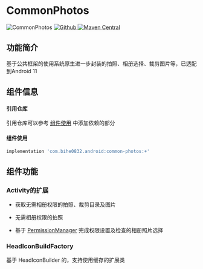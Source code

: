 # CommonPhotos

![CommonPhotos](https://img.shields.io/badge/AndroidAppFactory-CommonPhotos-brightgreen)
[ ![Github](https://img.shields.io/badge/Github-CommonPhotos-brightgreen?style=social) ](https://github.com/bihe0832/AndroidAppFactory/tree/master/CommonPhotos)
[ ![Maven Central](https://img.shields.io/maven-central/v/com.bihe0832.android/common-photos) ](https://search.maven.org/artifact/com.bihe0832.android/common-photos)

## 功能简介

基于公共框架的使用系统原生进一步封装的拍照、相册选择、裁剪图片等，已适配到Android 11

## 组件信息

#### 引用仓库

引用仓库可以参考 [组件使用](./../start.md) 中添加依赖的部分

#### 组件使用

```groovy
implementation 'com.bihe0832.android:common-photos:+'
```

## 组件功能

### Activity的扩展

- 获取无需相册权限的拍照、裁剪目录及图片

- 无需相册权限的拍照

- 基于 [PermissionManager](./../libs/ui/lib-permission.md#permissionmanager) 完成权限设置及检查的相册照片选择

### HeadIconBuildFactory

基于 HeadIconBuilder 的，支持使用缓存的扩展类